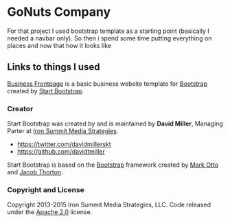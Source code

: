 # GoNuts Company

For that project I used bootstrap template as a starting point (basically I needed a navbar only). So then i spend some time putting everything on places and now that how it looks like

## Links to things I used

[Business Frontpage](http://startbootstrap.com/template-overviews/business-frontpage/) is a basic business website template for [Bootstrap](http://getbootstrap.com/) created by [Start Bootstrap](http://startbootstrap.com/).


### Creator
Start Bootstrap was created by and is maintained by **David Miller**, Managing Parter at [Iron Summit Media Strategies](http://www.ironsummitmedia.com/).

* https://twitter.com/davidmillerskt
* https://github.com/davidtmiller

Start Bootstrap is based on the [Bootstrap](http://getbootstrap.com/) framework created by [Mark Otto](https://twitter.com/mdo) and [Jacob Thorton](https://twitter.com/fat).

### Copyright and License
Copyright 2013-2015 Iron Summit Media Strategies, LLC. Code released under the [Apache 2.0](https://github.com/IronSummitMedia/startbootstrap-business-frontpage/blob/gh-pages/LICENSE) license.
